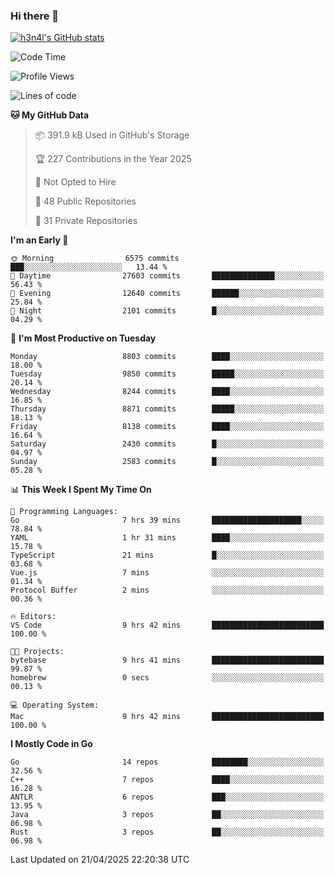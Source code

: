 ### Hi there 👋

[![h3n4l's GitHub stats](https://github-readme-stats.vercel.app/api?username=h3n4l&count_private=true&show_icons=true&theme=radical)](https://github.com/h3n4l/github-readme-stats)

<!--START_SECTION:waka-->
![Code Time](http://img.shields.io/badge/Code%20Time-2%2C149%20hrs%2023%20mins-blue)

![Profile Views](http://img.shields.io/badge/Profile%20Views-11-blue)

![Lines of code](https://img.shields.io/badge/From%20Hello%20World%20I%27ve%20Written-16.3%20million%20lines%20of%20code-blue)

**🐱 My GitHub Data** 

> 📦 391.9 kB Used in GitHub's Storage 
 > 
> 🏆 227 Contributions in the Year 2025
 > 
> 🚫 Not Opted to Hire
 > 
> 📜 48 Public Repositories 
 > 
> 🔑 31 Private Repositories 
 > 
**I'm an Early 🐤** 

```text
🌞 Morning                6575 commits        ███░░░░░░░░░░░░░░░░░░░░░░   13.44 % 
🌆 Daytime                27603 commits       ██████████████░░░░░░░░░░░   56.43 % 
🌃 Evening                12640 commits       ██████░░░░░░░░░░░░░░░░░░░   25.84 % 
🌙 Night                  2101 commits        █░░░░░░░░░░░░░░░░░░░░░░░░   04.29 % 
```
📅 **I'm Most Productive on Tuesday** 

```text
Monday                   8803 commits        ████░░░░░░░░░░░░░░░░░░░░░   18.00 % 
Tuesday                  9850 commits        █████░░░░░░░░░░░░░░░░░░░░   20.14 % 
Wednesday                8244 commits        ████░░░░░░░░░░░░░░░░░░░░░   16.85 % 
Thursday                 8871 commits        █████░░░░░░░░░░░░░░░░░░░░   18.13 % 
Friday                   8138 commits        ████░░░░░░░░░░░░░░░░░░░░░   16.64 % 
Saturday                 2430 commits        █░░░░░░░░░░░░░░░░░░░░░░░░   04.97 % 
Sunday                   2583 commits        █░░░░░░░░░░░░░░░░░░░░░░░░   05.28 % 
```


📊 **This Week I Spent My Time On** 

```text
💬 Programming Languages: 
Go                       7 hrs 39 mins       ████████████████████░░░░░   78.84 % 
YAML                     1 hr 31 mins        ████░░░░░░░░░░░░░░░░░░░░░   15.78 % 
TypeScript               21 mins             █░░░░░░░░░░░░░░░░░░░░░░░░   03.68 % 
Vue.js                   7 mins              ░░░░░░░░░░░░░░░░░░░░░░░░░   01.34 % 
Protocol Buffer          2 mins              ░░░░░░░░░░░░░░░░░░░░░░░░░   00.36 % 

🔥 Editors: 
VS Code                  9 hrs 42 mins       █████████████████████████   100.00 % 

🐱‍💻 Projects: 
bytebase                 9 hrs 41 mins       █████████████████████████   99.87 % 
homebrew                 0 secs              ░░░░░░░░░░░░░░░░░░░░░░░░░   00.13 % 

💻 Operating System: 
Mac                      9 hrs 42 mins       █████████████████████████   100.00 % 
```

**I Mostly Code in Go** 

```text
Go                       14 repos            ████████░░░░░░░░░░░░░░░░░   32.56 % 
C++                      7 repos             ████░░░░░░░░░░░░░░░░░░░░░   16.28 % 
ANTLR                    6 repos             ███░░░░░░░░░░░░░░░░░░░░░░   13.95 % 
Java                     3 repos             ██░░░░░░░░░░░░░░░░░░░░░░░   06.98 % 
Rust                     3 repos             ██░░░░░░░░░░░░░░░░░░░░░░░   06.98 % 
```




 Last Updated on 21/04/2025 22:20:38 UTC
<!--END_SECTION:waka-->

